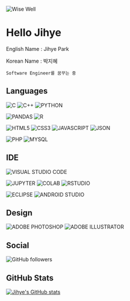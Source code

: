 ![Wise Well](https://capsule-render.vercel.app/api?type=transparent&color=auto&height=300&section=header&text=Wise%20Well&desc=Jihye's%20GitHub&fontSize=60&&descAlign=61&animation=fadeIn&theme=default)

# Hello Jihye

English Name : Jihye Park

Korean Name : 박지혜

    Software Engineer를 꿈꾸는 중

## Languages

![C](https://img.shields.io/badge/C-00599C?style=for-the-badge&logo=c&logoColor=white)
![C++](https://img.shields.io/badge/C%2B%2B-00599C?style=for-the-badge&logo=c%2B%2B&logoColor=white)
![PYTHON](https://img.shields.io/badge/Python-FFD43B?style=for-the-badge&logo=python&logoColor=blue)

![PANDAS](https://img.shields.io/badge/Pandas-2C2D72?style=for-the-badge&logo=pandas&logoColor=white)
![R](https://img.shields.io/badge/R-276DC3?style=for-the-badge&logo=r&logoColor=white)

![HTML5](https://img.shields.io/badge/HTML5-E34F26?style=for-the-badge&logo=html5&logoColor=white)
![CSS3](https://img.shields.io/badge/CSS3-1572B6?style=for-the-badge&logo=css3&logoColor=white)
![JAVASCRIPT](https://img.shields.io/badge/JavaScript-323330?style=for-the-badge&logo=javascript&logoColor=F7DF1E)
![JSON](https://img.shields.io/badge/json-5E5C5C?style=for-the-badge&logo=json&logoColor=white)

![PHP](https://img.shields.io/badge/PHP-777BB4?style=for-the-badge&logo=php&logoColor=white)
![MYSQL](https://img.shields.io/badge/MySQL-005C84?style=for-the-badge&logo=mysql&logoColor=white)

## IDE

![VISUAL STUDIO CODE](https://img.shields.io/badge/Visual_Studio_Code-0078D4?style=for-the-badge&logo=visual%20studio%20code&logoColor=white)

![JUPYTER](https://img.shields.io/badge/Jupyter-F37626.svg?&style=for-the-badge&logo=Jupyter&logoColor=white)
![COLAB](https://img.shields.io/badge/Colab-F9AB00?style=for-the-badge&logo=googlecolab&color=525252)
![RSTUDIO](https://img.shields.io/badge/RStudio-75AADB?style=for-the-badge&logo=RStudio&logoColor=white)

![ECLIPSE](https://img.shields.io/badge/Eclipse-2C2255?style=for-the-badge&logo=eclipse&logoColor=white)
![ANDROID STUDIO](https://img.shields.io/badge/Android_Studio-3DDC84?style=for-the-badge&logo=android-studio&logoColor=white)

## Design

![ADOBE PHOTOSHOP](https://img.shields.io/badge/Adobe%20Photoshop-31A8FF?style=for-the-badge&logo=Adobe%20Photoshop&logoColor=black)
![ADOBE ILLUSTRATOR](https://img.shields.io/badge/Adobe%20Illustrator-FF9A00?style=for-the-badge&logo=adobe%20illustrator&logoColor=white)

## Social

![GitHub followers](https://img.shields.io/github/followers/wisewell?style=social)

## GitHub Stats

[![Jihye's GitHub stats](https://github-readme-stats.vercel.app/api?username=wisewell)](https://github.com/anuraghazra/github-readme-stats)
